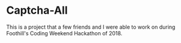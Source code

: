 # Captcha-All

This is a project that a few friends and I were able to work on during Foothill's Coding Weekend Hackathon of 2018.
